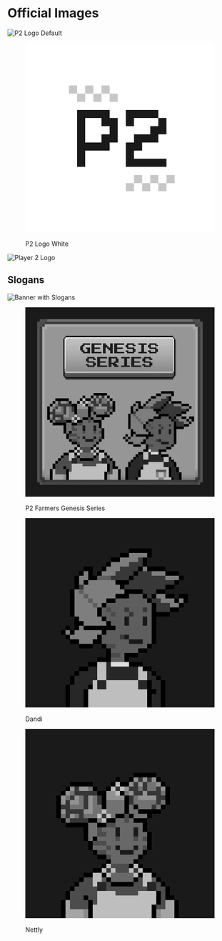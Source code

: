 # Official Images

![P2 Logo Default](../.gitbook/assets/logo\_P2\_black.png)

<figure><img src="../.gitbook/assets/logo_p2_white.png" alt=""><figcaption><p>P2 Logo White</p></figcaption></figure>

![Player 2 Logo](../.gitbook/assets/banner\_P2.png)

## Slogans

![Banner with Slogans](../.gitbook/assets/slogans\_animated.gif)

<figure><img src="../.gitbook/assets/collection_p2_farmers_genesis_series.png" alt=""><figcaption><p>P2 Farmers Genesis Series</p></figcaption></figure>

<figure><img src="../.gitbook/assets/dandi_nft.png" alt=""><figcaption><p>Dandi</p></figcaption></figure>

<figure><img src="../.gitbook/assets/nettly_nft.png" alt=""><figcaption><p>Nettly</p></figcaption></figure>
